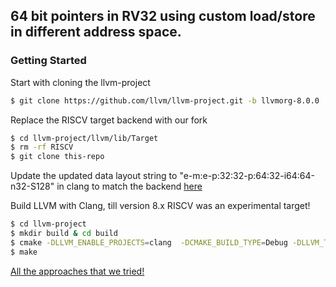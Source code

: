 ## 64 bit pointers in RV32 using custom load/store in different address space.

### Getting Started

Start with cloning the llvm-project 
```sh
$ git clone https://github.com/llvm/llvm-project.git -b llvmorg-8.0.0 
```

Replace the RISCV target backend with our fork
```sh
$ cd llvm-project/llvm/lib/Target
$ rm -rf RISCV
$ git clone this-repo
```

Update the updated data layout string to "e-m:e-p:32:32-p:64:32-i64:64-n32-S128" in clang to match the backend [here](https://github.com/llvm/llvm-project/blob/llvmorg-8.0.0/clang/lib/Basic/Targets/RISCV.h#L81)

Build LLVM with Clang, till version 8.x RISCV was an experimental target!

```sh
$ cd llvm-project
$ mkdir build & cd build
$ cmake -DLLVM_ENABLE_PROJECTS=clang  -DCMAKE_BUILD_TYPE=Debug -DLLVM_TARGETS_TO_BUILD="X86" -DLLVM_EXPERIMENTAL_TARGETS_TO_BUILD="RISCV" -DLLVM_USE_LINKER=gold -DLLVM_ENABLE_Z3_SOLVER=OFF ../llvm
$ make 
```

[All the approaches that we tried!](https://docs.google.com/document/d/1NUNGwdhjwOMVfycjOZYy5btk3v21CcCjN7MgsL67TEw/edit?usp=sharing)

